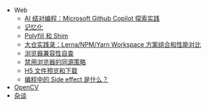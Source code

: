 <!-- _sidebar.md -->

- Web
  - [AI 结对编程：Microsoft Github Copilot 探索实践](posts/microsoft-github-copilot "microsoft github copilot")
  - [记忆化](posts/memorized-function "memorized function")
  - [Polyfill 和 Shim](posts/polyfill-and-shim "polyfill and shim")
  - [大仓实践录：Lerna/NPM/Yarn Workspace 方案组合和性能对比](posts/mono-repo-in-js "mono-repo in js")
  - [浏览器兼容性自查](posts/compatibility-check-for-web-api "compatibility check for web")
  - [禁用浏览器的同源策略](posts/disable-same-origin-policy "disable same origin policy")
  - [H5 文件预览和下载](posts/preview-and-download-file.md "preview and download file")
  - [编程中的 Side effect 是什么？](posts/what-is-side-effect-in-programming.md)
  <!-- * [实例：小程序工程结构](posts/mini-program-architecture-3.md "my mini-program architecture 3.0") -->
- [OpenCV](opencv/ "OpenCV-Python tutorial for beginners")
- [杂谈](zen/ "OpenCV-Python tutorial for beginners")
